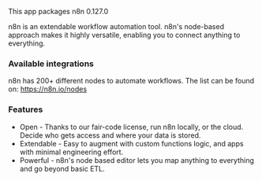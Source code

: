 This app packages n8n <upstream>0.127.0</upstream>

n8n is an extendable workflow automation tool. n8n's node-based approach makes it highly versatile, enabling you to connect anything to everything.

### Available integrations

n8n has 200+ different nodes to automate workflows. The list can be found on: https://n8n.io/nodes

### Features

* Open - Thanks to our fair-code license, run n8n locally, or the cloud. Decide who gets access and where your data is stored.
* Extendable - Easy to augment with custom functions logic, and apps with minimal engineering effort.
* Powerful - n8n's node based editor lets you map anything to everything and go beyond basic ETL. 

